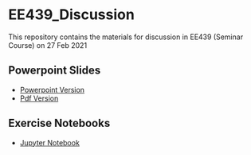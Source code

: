 # EE439_Discussion
This repository contains the materials for discussion in EE439 (Seminar Course) on 27 Feb 2021  
  
  
## Powerpoint Slides  
  - [Powerpoint Version](https://github.com/GoodDee/EE439_Discussion/blob/main/EE439%20Discussions.pptx)  
  - [Pdf Version](https://github.com/GoodDee/EE439_Discussion/blob/main/EE439%20Discussions.pdf)
## Exercise Notebooks  
  - [Jupyter Notebook](https://github.com/GoodDee/EE439_Discussion/blob/main/Text_Mining_EPU_Index.ipynb)

